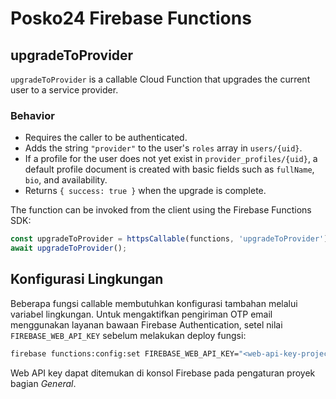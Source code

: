 # Posko24 Firebase Functions

## upgradeToProvider

`upgradeToProvider` is a callable Cloud Function that upgrades the current user to a service provider.

### Behavior
- Requires the caller to be authenticated.
- Adds the string `"provider"` to the user's `roles` array in `users/{uid}`.
- If a profile for the user does not yet exist in `provider_profiles/{uid}`, a default profile document is created with basic fields such as `fullName`, `bio`, and availability.
- Returns `{ success: true }` when the upgrade is complete.

The function can be invoked from the client using the Firebase Functions SDK:

```javascript
const upgradeToProvider = httpsCallable(functions, 'upgradeToProvider');
await upgradeToProvider();
```

## Konfigurasi Lingkungan

Beberapa fungsi callable membutuhkan konfigurasi tambahan melalui variabel lingkungan. Untuk mengaktifkan pengiriman OTP email menggunakan layanan bawaan Firebase Authentication, setel nilai `FIREBASE_WEB_API_KEY` sebelum melakukan deploy fungsi:

```bash
firebase functions:config:set FIREBASE_WEB_API_KEY="<web-api-key-project-anda>"
```

Web API key dapat ditemukan di konsol Firebase pada pengaturan proyek bagian *General*.
